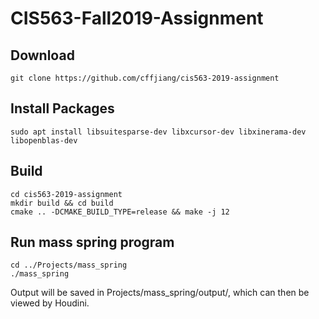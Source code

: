 # CIS563-Fall2019-Assignment

## Download
```
git clone https://github.com/cffjiang/cis563-2019-assignment
```

## Install Packages
```
sudo apt install libsuitesparse-dev libxcursor-dev libxinerama-dev libopenblas-dev
```

## Build
```
cd cis563-2019-assignment
mkdir build && cd build
cmake .. -DCMAKE_BUILD_TYPE=release && make -j 12
```

## Run mass spring program
```
cd ../Projects/mass_spring
./mass_spring
```
Output will be saved in Projects/mass_spring/output/, which can then be viewed by Houdini.